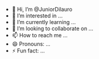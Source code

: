 - 👋 Hi, I’m @JuniorDilauro
- 👀 I’m interested in ...
- 🌱 I’m currently learning ...
- 💞️ I’m looking to collaborate on ...
- 📫 How to reach me ...
- 😄 Pronouns: ...
- ⚡ Fun fact: ...

<!---
JuniorDilauro/JuniorDilauro is a ✨ special ✨ repository because its `README.md` (this file) appears on your GitHub profile.
You can click the Preview link to take a look at your changes.
--->
